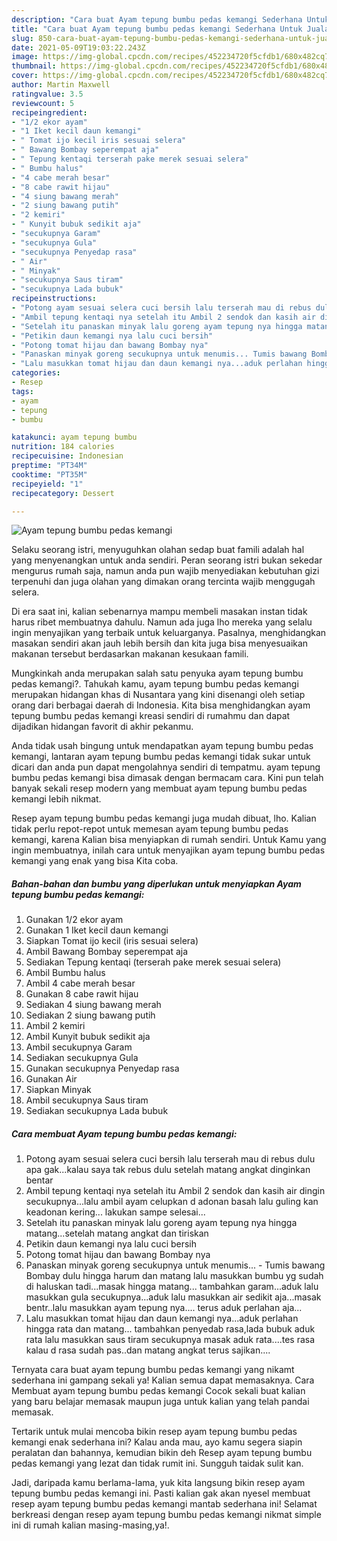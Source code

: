 ```yaml
---
description: "Cara buat Ayam tepung bumbu pedas kemangi Sederhana Untuk Jualan"
title: "Cara buat Ayam tepung bumbu pedas kemangi Sederhana Untuk Jualan"
slug: 850-cara-buat-ayam-tepung-bumbu-pedas-kemangi-sederhana-untuk-jualan
date: 2021-05-09T19:03:22.243Z
image: https://img-global.cpcdn.com/recipes/452234720f5cfdb1/680x482cq70/ayam-tepung-bumbu-pedas-kemangi-foto-resep-utama.jpg
thumbnail: https://img-global.cpcdn.com/recipes/452234720f5cfdb1/680x482cq70/ayam-tepung-bumbu-pedas-kemangi-foto-resep-utama.jpg
cover: https://img-global.cpcdn.com/recipes/452234720f5cfdb1/680x482cq70/ayam-tepung-bumbu-pedas-kemangi-foto-resep-utama.jpg
author: Martin Maxwell
ratingvalue: 3.5
reviewcount: 5
recipeingredient:
- "1/2 ekor ayam"
- "1 Iket kecil daun kemangi"
- " Tomat ijo kecil iris sesuai selera"
- " Bawang Bombay seperempat aja"
- " Tepung kentaqi terserah pake merek sesuai selera"
- " Bumbu halus"
- "4 cabe merah besar"
- "8 cabe rawit hijau"
- "4 siung bawang merah"
- "2 siung bawang putih"
- "2 kemiri"
- " Kunyit bubuk sedikit aja"
- "secukupnya Garam"
- "secukupnya Gula"
- "secukupnya Penyedap rasa"
- " Air"
- " Minyak"
- "secukupnya Saus tiram"
- "secukupnya Lada bubuk"
recipeinstructions:
- "Potong ayam sesuai selera cuci bersih lalu terserah mau di rebus dulu apa gak...kalau saya tak rebus dulu setelah matang angkat dinginkan bentar"
- "Ambil tepung kentaqi nya setelah itu Ambil 2 sendok dan kasih air dingin secukupnya...lalu ambil ayam celupkan d adonan basah lalu guling kan keadonan kering... lakukan sampe selesai..."
- "Setelah itu panaskan minyak lalu goreng ayam tepung nya hingga matang...setelah matang angkat dan tiriskan"
- "Petikin daun kemangi nya lalu cuci bersih"
- "Potong tomat hijau dan bawang Bombay nya"
- "Panaskan minyak goreng secukupnya untuk menumis... Tumis bawang Bombay dulu hingga harum dan matang lalu masukkan bumbu yg sudah di haluskan tadi...masak hingga matang... tambahkan garam...aduk lalu masukkan gula secukupnya...aduk lalu masukkan air sedikit aja...masak bentr..lalu masukkan ayam tepung nya.... terus aduk perlahan aja..."
- "Lalu masukkan tomat hijau dan daun kemangi nya...aduk perlahan hingga rata dan matang... tambahkan penyedab rasa,lada bubuk aduk rata lalu masukkan saus tiram secukupnya masak aduk rata....tes rasa kalau d rasa sudah pas..dan matang angkat terus sajikan...."
categories:
- Resep
tags:
- ayam
- tepung
- bumbu

katakunci: ayam tepung bumbu 
nutrition: 184 calories
recipecuisine: Indonesian
preptime: "PT34M"
cooktime: "PT35M"
recipeyield: "1"
recipecategory: Dessert

---
```



![Ayam tepung bumbu pedas kemangi](https://img-global.cpcdn.com/recipes/452234720f5cfdb1/680x482cq70/ayam-tepung-bumbu-pedas-kemangi-foto-resep-utama.jpg)

Selaku seorang istri, menyuguhkan olahan sedap buat famili adalah hal yang menyenangkan untuk anda sendiri. Peran seorang istri bukan sekedar mengurus rumah saja, namun anda pun wajib menyediakan kebutuhan gizi terpenuhi dan juga olahan yang dimakan orang tercinta wajib menggugah selera.

Di era  saat ini, kalian sebenarnya mampu membeli masakan instan tidak harus ribet membuatnya dahulu. Namun ada juga lho mereka yang selalu ingin menyajikan yang terbaik untuk keluarganya. Pasalnya, menghidangkan masakan sendiri akan jauh lebih bersih dan kita juga bisa menyesuaikan makanan tersebut berdasarkan makanan kesukaan famili. 



Mungkinkah anda merupakan salah satu penyuka ayam tepung bumbu pedas kemangi?. Tahukah kamu, ayam tepung bumbu pedas kemangi merupakan hidangan khas di Nusantara yang kini disenangi oleh setiap orang dari berbagai daerah di Indonesia. Kita bisa menghidangkan ayam tepung bumbu pedas kemangi kreasi sendiri di rumahmu dan dapat dijadikan hidangan favorit di akhir pekanmu.

Anda tidak usah bingung untuk mendapatkan ayam tepung bumbu pedas kemangi, lantaran ayam tepung bumbu pedas kemangi tidak sukar untuk dicari dan anda pun dapat mengolahnya sendiri di tempatmu. ayam tepung bumbu pedas kemangi bisa dimasak dengan bermacam cara. Kini pun telah banyak sekali resep modern yang membuat ayam tepung bumbu pedas kemangi lebih nikmat.

Resep ayam tepung bumbu pedas kemangi juga mudah dibuat, lho. Kalian tidak perlu repot-repot untuk memesan ayam tepung bumbu pedas kemangi, karena Kalian bisa menyiapkan di rumah sendiri. Untuk Kamu yang ingin membuatnya, inilah cara untuk menyajikan ayam tepung bumbu pedas kemangi yang enak yang bisa Kita coba.

<!--inarticleads1-->

##### Bahan-bahan dan bumbu yang diperlukan untuk menyiapkan Ayam tepung bumbu pedas kemangi:

1. Gunakan 1/2 ekor ayam
1. Gunakan 1 Iket kecil daun kemangi
1. Siapkan  Tomat ijo kecil (iris sesuai selera)
1. Ambil  Bawang Bombay seperempat aja
1. Sediakan  Tepung kentaqi (terserah pake merek sesuai selera)
1. Ambil  Bumbu halus
1. Ambil 4 cabe merah besar
1. Gunakan 8 cabe rawit hijau
1. Sediakan 4 siung bawang merah
1. Sediakan 2 siung bawang putih
1. Ambil 2 kemiri
1. Ambil  Kunyit bubuk sedikit aja
1. Ambil secukupnya Garam
1. Sediakan secukupnya Gula
1. Gunakan secukupnya Penyedap rasa
1. Gunakan  Air
1. Siapkan  Minyak
1. Ambil secukupnya Saus tiram
1. Sediakan secukupnya Lada bubuk




<!--inarticleads2-->

##### Cara membuat Ayam tepung bumbu pedas kemangi:

1. Potong ayam sesuai selera cuci bersih lalu terserah mau di rebus dulu apa gak...kalau saya tak rebus dulu setelah matang angkat dinginkan bentar
1. Ambil tepung kentaqi nya setelah itu Ambil 2 sendok dan kasih air dingin secukupnya...lalu ambil ayam celupkan d adonan basah lalu guling kan keadonan kering... lakukan sampe selesai...
1. Setelah itu panaskan minyak lalu goreng ayam tepung nya hingga matang...setelah matang angkat dan tiriskan
1. Petikin daun kemangi nya lalu cuci bersih
1. Potong tomat hijau dan bawang Bombay nya
1. Panaskan minyak goreng secukupnya untuk menumis... - Tumis bawang Bombay dulu hingga harum dan matang lalu masukkan bumbu yg sudah di haluskan tadi...masak hingga matang... tambahkan garam...aduk lalu masukkan gula secukupnya...aduk lalu masukkan air sedikit aja...masak bentr..lalu masukkan ayam tepung nya.... terus aduk perlahan aja...
1. Lalu masukkan tomat hijau dan daun kemangi nya...aduk perlahan hingga rata dan matang... tambahkan penyedab rasa,lada bubuk aduk rata lalu masukkan saus tiram secukupnya masak aduk rata....tes rasa kalau d rasa sudah pas..dan matang angkat terus sajikan....




Ternyata cara buat ayam tepung bumbu pedas kemangi yang nikamt sederhana ini gampang sekali ya! Kalian semua dapat memasaknya. Cara Membuat ayam tepung bumbu pedas kemangi Cocok sekali buat kalian yang baru belajar memasak maupun juga untuk kalian yang telah pandai memasak.

Tertarik untuk mulai mencoba bikin resep ayam tepung bumbu pedas kemangi enak sederhana ini? Kalau anda mau, ayo kamu segera siapin peralatan dan bahannya, kemudian bikin deh Resep ayam tepung bumbu pedas kemangi yang lezat dan tidak rumit ini. Sungguh taidak sulit kan. 

Jadi, daripada kamu berlama-lama, yuk kita langsung bikin resep ayam tepung bumbu pedas kemangi ini. Pasti kalian gak akan nyesel membuat resep ayam tepung bumbu pedas kemangi mantab sederhana ini! Selamat berkreasi dengan resep ayam tepung bumbu pedas kemangi nikmat simple ini di rumah kalian masing-masing,ya!.


